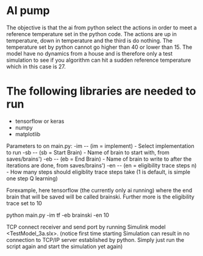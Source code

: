 # AI pump

The objective is that the ai from python select the actions in order to meet a reference temperature set in the python code.
The actions are up in temperature, down in temperature and the third is do nothing. The temperature set by python cannot 
go higher than 40 or lower than 15. The model have no dynamics from a house and is therefore only a test simulation to
see if you algorithm can hit a sudden reference temperature which in this case is 27.

# The following libraries are needed to run
* tensorflow or keras
* numpy
* matplotlib


Parameters to on main.py:
    -im -- (im = implement) - Select implementation to run
    -sb -- (sb = Start Brain) - Name of brain to start with, from saves/brains')
    -eb -- (eb = End Brain) - Name of brain to write to after the iterations are done, from saves/brains')
    -en -- (en = eligibility trace steps n) - How many steps should eligiblity trace steps take (1 is default, is simple one step Q learning)
    
Forexample, here tensorflow (the currently only ai running) where the end brain
that will be saved will be called brainski. Further more is the eligibility
trace set to 10

python main.py -im tf -eb brainski -en 10


TCP connect receiver and send port by running Simulink model <TestModel_3a.slx>. (notice first time starting Simulation can result in 
no connection to TCP/IP server established by python. Simply just run the script again and start the simulation yet again)